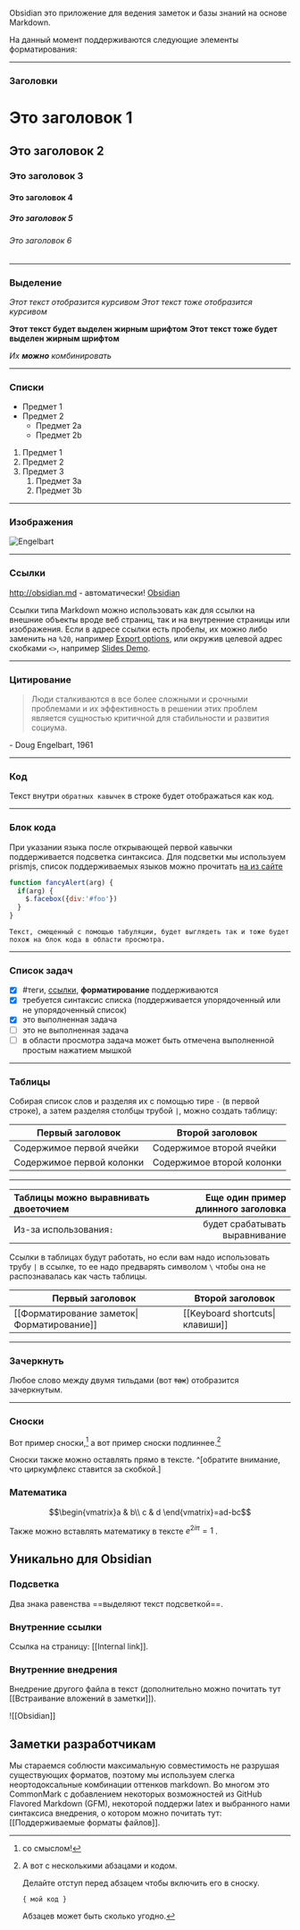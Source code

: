 Obsidian это приложение для ведения заметок и базы знаний на основе Markdown.

На данный момент поддерживаются следующие элементы форматирования:

---

### Заголовки

# Это заголовок 1
## Это заголовок 2
### Это заголовок 3
#### Это заголовок 4
##### Это заголовок 5
###### Это заголовок 6

---

### Выделение

*Этот текст отобразится курсивом*
_Этот текст тоже отобразится курсивом_

**Этот текст будет выделен жирным шрифтом**
__Этот текст тоже будет выделен жирным шрифтом__

_Их **можно** комбинировать_

---

### Списки

- Предмет 1
- Предмет 2
  - Предмет 2a
  - Предмет 2b

1. Предмет 1
1. Предмет 2
1. Предмет 3
   1. Предмет 3a
   1. Предмет 3b

--- 

### Изображения

![Engelbart](https://history-computer.com/ModernComputer/Basis/images/Engelbart.jpg)

---

### Ссылки

http://obsidian.md - автоматически!
[Obsidian](http://obsidian.md)

Ссылки типа Markdown можно использовать как для ссылки на внешние объекты вроде веб страниц, так и на внутренние страницы или изображения. Если в адресе ссылки есть пробелы, их можно либо заменить на `%20`, например [Export options](Pasted%20image), или окружив целевой адрес скобками `<>`, например [Slides Demo](<Slides Demo>).

---

### Цитирование

> Люди сталкиваются в все более сложными и срочными проблемами и их эффективность в решении этих проблем является сущностью критичной для стабильности и развития социума.

\- Doug Engelbart, 1961

---

### Код

Текст внутри `обратных кавычек` в строке будет отображаться как код. 


---

### Блок кода

При указании языка после открывающей первой кавычки поддерживается подсветка синтаксиса. Для подсветки мы используем prismjs, список поддерживаемых языков можно прочитать [на из сайте](https://prismjs.com/#supported-languages)

```js
function fancyAlert(arg) {
  if(arg) {
    $.facebox({div:'#foo'})
  }
}
```
    
    Текст, смещенный с помощью табуляции, будет выглядеть так и тоже будет похож на блок кода в области просмотра. 
    
---

### Список задач

- [x] #теги, [ссылки](), **форматирование** поддерживаются
- [x] требуется синтаксис списка (поддерживается упорядоченный или не упорядоченный список)
- [x] это выполненная задача
- [ ] это не выполненная задача
- [ ] в области просмотра задача может быть отмечена выполненной простым нажатием мышкой

---

### Таблицы

Собирая список слов и разделяя их с помощью тире `-` (в первой строке), а затем разделяя столбцы трубой `|`, можно создать таблицу:

Первый заголовок | Второй заголовок
------------ | ------------
Содержимое первой ячейки| Содержимое второй ячейки
Содержимое первой колонки | Содержимое второй колонки

---

Таблицы можно выравнивать двоеточием | Еще один пример длинного заголовка
:----------------|-------------:
Из-за использования`:` | будет срабатывать выравнивание

Ссылки в таблицах будут работать, но если вам надо использовать трубу `|` в ссылке, то ее надо предварять символом `\` чтобы она не распознавалась как часть таблицы. 

Первый заголовок | Второй заголовок
------------ | ------------
[[Форматирование заметок\|Форматирование]]	|  [[Keyboard shortcuts\|клавиши]]	

---

### Зачеркнуть

Любое слово между двумя тильдами (вот ~~так~~) отобразится зачеркнутым.

---

### Сноски

Вот пример сноски,[^1] а вот пример сноски подлиннее.[^bignote]

[^1]: со смыслом!

[^bignote]: А вот с несколькими абзацами и кодом.

    Делайте отступ перед абзацем чтобы включить его в сноску.

    `{ мой код }`

    Абзацев может быть сколько угодно.

Сноски также можно оставлять прямо в тексте. ^[обратите внимание, что циркумфлекс ставится за скобкой.]

### Математика
$$\begin{vmatrix}a & b\\
c & d
\end{vmatrix}=ad-bc$$

Также можно вставлять математику в тексте $e^{2i\pi} = 1$ .

## Уникально для Obsidian

### Подсветка

Два знака равенства ==выделяют текст подсветкой==.

### Внутренние ссылки

Ссылка на страницу: [[Internal link]].

### Внутренние внедрения

Внедрение другого файла в текст (дополнительно можно почитать тут [[Встраивание вложений в заметки]]).

![[Obsidian]]


## Заметки разработчикам

Мы стараемся соблюсти максимальную совместимость не разрушая существующих форматов, поэтому мы используем слегка неортодоксальные комбинации оттенков markdown. Во многом это CommonMark с добавлением некоторых возможностей из GitHub Flavored Markdown (GFM), некоторой поддержи latex и выбранного нами синтаксиса внедрения, о котором можно почитать тут: [[Поддерживаемые форматы файлов]].
